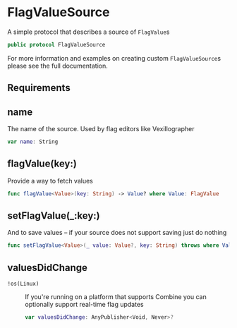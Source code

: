 # FlagValueSource

A simple protocol that describes a source of `FlagValue`s

``` swift
public protocol FlagValueSource
```

For more information and examples on creating custom `FlagValueSource`s please
see the full documentation.

## Requirements

## name

The name of the source. Used by flag editors like Vexillographer

``` swift
var name:​ String
```

## flagValue(key:​)

Provide a way to fetch values

``` swift
func flagValue<Value>(key:​ String) -> Value? where Value:​ FlagValue
```

## setFlagValue(\_:​key:​)

And to save values – if your source does not support saving just do nothing

``` swift
func setFlagValue<Value>(_ value:​ Value?, key:​ String) throws where Value:​ FlagValue
```

## valuesDidChange

<dl>
<dt><code>!os(Linux)</code></dt>
<dd>

If you're running on a platform that supports Combine you can optionally support real-time
flag updates

``` swift
var valuesDidChange:​ AnyPublisher<Void, Never>?
```

</dd>
</dl>
